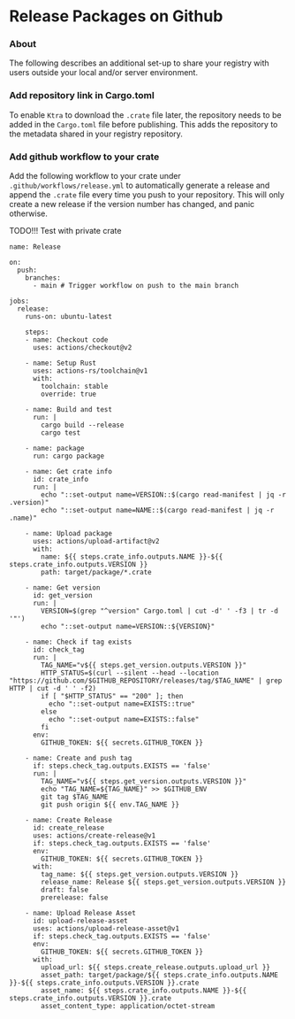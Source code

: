 # Release Packages on Github

### About

The following describes an additional set-up to share your registry with users outside your local and/or server environment.

### Add repository link in Cargo.toml

To enable `Ktra` to download the `.crate` file later, the repository needs to be added in the `Cargo.toml` file before publishing. This adds the repository to the metadata shared in your registry repository.

### Add github workflow to your crate

Add the following workflow to your crate under `.github/workflows/release.yml` to automatically generate a release and append the `.crate` file every time you push to your repository. This will only create a new release if the version number has changed, and panic otherwise.

TODO!!! 
Test with private crate

```
name: Release

on:
  push:
    branches:
      - main # Trigger workflow on push to the main branch

jobs:
  release:
    runs-on: ubuntu-latest

    steps:
    - name: Checkout code
      uses: actions/checkout@v2

    - name: Setup Rust
      uses: actions-rs/toolchain@v1
      with:
        toolchain: stable
        override: true   
    
    - name: Build and test
      run: |
        cargo build --release
        cargo test

    - name: package
      run: cargo package

    - name: Get crate info
      id: crate_info
      run: |
        echo "::set-output name=VERSION::$(cargo read-manifest | jq -r .version)"
        echo "::set-output name=NAME::$(cargo read-manifest | jq -r .name)"

    - name: Upload package
      uses: actions/upload-artifact@v2
      with:
        name: ${{ steps.crate_info.outputs.NAME }}-${{ steps.crate_info.outputs.VERSION }}
        path: target/package/*.crate
    
    - name: Get version
      id: get_version
      run: |
        VERSION=$(grep "^version" Cargo.toml | cut -d' ' -f3 | tr -d '"')
        echo "::set-output name=VERSION::${VERSION}"

    - name: Check if tag exists
      id: check_tag
      run: |
        TAG_NAME="v${{ steps.get_version.outputs.VERSION }}"
        HTTP_STATUS=$(curl --silent --head --location "https://github.com/$GITHUB_REPOSITORY/releases/tag/$TAG_NAME" | grep HTTP | cut -d ' ' -f2)
        if [ "$HTTP_STATUS" == "200" ]; then
          echo "::set-output name=EXISTS::true"
        else
          echo "::set-output name=EXISTS::false"
        fi
      env:
        GITHUB_TOKEN: ${{ secrets.GITHUB_TOKEN }}

    - name: Create and push tag
      if: steps.check_tag.outputs.EXISTS == 'false'
      run: |
        TAG_NAME="v${{ steps.get_version.outputs.VERSION }}"
        echo "TAG_NAME=${TAG_NAME}" >> $GITHUB_ENV
        git tag $TAG_NAME
        git push origin ${{ env.TAG_NAME }}

    - name: Create Release
      id: create_release
      uses: actions/create-release@v1
      if: steps.check_tag.outputs.EXISTS == 'false'
      env:
        GITHUB_TOKEN: ${{ secrets.GITHUB_TOKEN }}
      with:
        tag_name: ${{ steps.get_version.outputs.VERSION }}
        release_name: Release ${{ steps.get_version.outputs.VERSION }}
        draft: false
        prerelease: false

    - name: Upload Release Asset
      id: upload-release-asset 
      uses: actions/upload-release-asset@v1
      if: steps.check_tag.outputs.EXISTS == 'false'
      env:
        GITHUB_TOKEN: ${{ secrets.GITHUB_TOKEN }}
      with:
        upload_url: ${{ steps.create_release.outputs.upload_url }}
        asset_path: target/package/${{ steps.crate_info.outputs.NAME }}-${{ steps.crate_info.outputs.VERSION }}.crate
        asset_name: ${{ steps.crate_info.outputs.NAME }}-${{ steps.crate_info.outputs.VERSION }}.crate
        asset_content_type: application/octet-stream
```